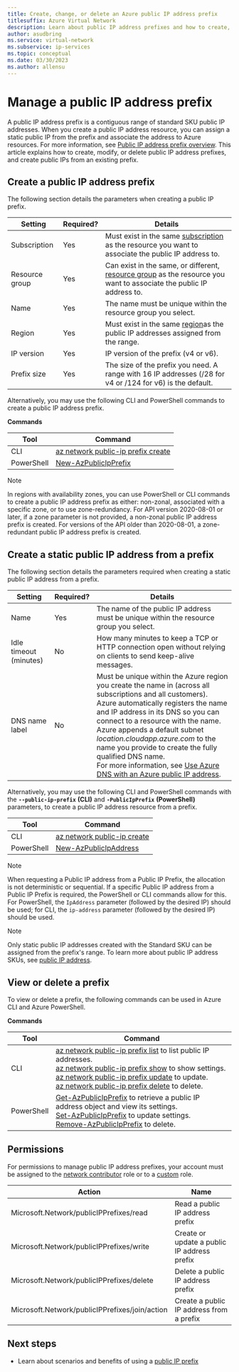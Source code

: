 ```yaml
---
title: Create, change, or delete an Azure public IP address prefix
titlesuffix: Azure Virtual Network
description: Learn about public IP address prefixes and how to create, change, or delete them.
author: asudbring
ms.service: virtual-network
ms.subservice: ip-services
ms.topic: conceptual
ms.date: 03/30/2023
ms.author: allensu
---
```


# Manage a public IP address prefix

A public IP address prefix is a contiguous range of standard SKU public IP addresses.  When you create a public IP address resource, you can assign a static public IP from the prefix and associate the address to Azure resources. For more information, see [Public IP address prefix overview](public-ip-address-prefix.md).  This article explains how to create, modify, or delete public IP address prefixes, and create public IPs from an existing prefix.

## Create a public IP address prefix

The following section details the parameters when creating a public IP prefix.

   | Setting | Required? | Details |
   | --- | --- | --- |
   | Subscription|Yes|Must exist in the same [subscription](../../azure-glossary-cloud-terminology.md?toc=%2fazure%2fvirtual-network%2ftoc.json#subscription) as the resource you want to associate the public IP address to. |
   | Resource group|Yes|Can exist in the same, or different, [resource group](../../azure-glossary-cloud-terminology.md?toc=%2fazure%2fvirtual-network%2ftoc.json#resource-group) as the resource you want to associate the public IP address to. |
   | Name | Yes | The name must be unique within the resource group you select.|
   | Region | Yes | Must exist in the same [region](https://azure.microsoft.com/regions)as the public IP addresses assigned from the range. |
   | IP version | Yes | IP version of the prefix (v4 or v6). |
   | Prefix size | Yes | The size of the prefix you need. A range with 16 IP addresses (/28 for v4 or /124 for v6) is the default. |

Alternatively, you may use the following CLI and PowerShell commands to create a public IP address prefix.

**Commands**

| Tool | Command |
| --- | --- |
| CLI | [az network public-ip prefix create](/cli/azure/network/public-ip/prefix#az-network-public-ip-prefix-create) |
| PowerShell |[New-AzPublicIpPrefix](/powershell/module/az.network/new-azpublicipprefix) |

>[!NOTE]
>In regions with availability zones, you can use PowerShell or CLI commands to create a public IP address prefix as either: non-zonal, associated with a specific zone, or to use zone-redundancy.  For API version 2020-08-01 or later, if a zone parameter is not provided, a non-zonal public IP address prefix is created. For versions of the API older than 2020-08-01, a zone-redundant public IP address prefix is created. 

## Create a static public IP address from a prefix

The following section details the parameters required when creating a static public IP address from a prefix.

   | Setting | Required? | Details |
   | --- | --- | --- |
   | Name | Yes | The name of the public IP address must be unique within the resource group you select. |
   | Idle timeout (minutes)| No| How many minutes to keep a TCP or HTTP connection open without relying on clients to send keep-alive messages. |
   | DNS name label | No | Must be unique within the Azure region you create the name in (across all subscriptions and all customers). </br> Azure automatically registers the name and IP address in its DNS so you can connect to a resource with the name. </br> Azure appends a default subnet *location.cloudapp.azure.com* to the name you provide to create the fully qualified DNS name. </br> For more information, see [Use Azure DNS with an Azure public IP address](../../dns/dns-custom-domain.md?toc=%2fazure%2fvirtual-network%2ftoc.json#public-ip-address). |

Alternatively, you may use the following CLI and PowerShell commands with the **`--public-ip-prefix`** **(CLI)** and **`-PublicIpPrefix`** **(PowerShell)** parameters, to create a public IP address resource from a prefix. 

| Tool | Command |
| --- | --- |
| CLI | [az network public-ip create](/cli/azure/network/public-ip#az-network-public-ip-create) |
| PowerShell | [New-AzPublicIpAddress](/powershell/module/az.network/new-azpublicipaddress) |

>[!NOTE]
>When requesting a Public IP address from a Public IP Prefix, the allocation is not deterministic or sequential. If a specific Public IP address from a Public IP Prefix is required, the PowerShell or CLI commands allow for this.  For PowerShell, the `IpAddress` parameter (followed by the desired IP) should be used; for CLI, the `ip-address` parameter (followed by the desired IP) should be used.

>[!NOTE]
>Only static public IP addresses created with the Standard SKU can be assigned from the prefix's range. To learn more about public IP address SKUs, see [public IP address](public-ip-addresses.md#public-ip-addresses).

## View or delete a prefix

To view or delete a prefix, the following commands can be used in Azure CLI and Azure PowerShell.

**Commands**

| Tool | Command |
| --- | --- |
| CLI | [az network public-ip prefix list](/cli/azure/network/public-ip/prefix#az-network-public-ip-prefix-list) to list public IP addresses. <br> [az network public-ip prefix show](/cli/azure/network/public-ip/prefix#az-network-public-ip-prefix-show) to show settings. <br> [az network public-ip prefix update](/cli/azure/network/public-ip/prefix#az-network-public-ip-prefix-update) to update. <br> [az network public-ip prefix delete](/cli/azure/network/public-ip/prefix#az-network-public-ip-prefix-delete) to delete. |
| PowerShell |[Get-AzPublicIpPrefix](/powershell/module/az.network/get-azpublicipprefix) to retrieve a public IP address object and view its settings. <br> [Set-AzPublicIpPrefix](/powershell/module/az.network/set-azpublicipprefix) to update settings. <br> [Remove-AzPublicIpPrefix](/powershell/module/az.network/remove-azpublicipprefix) to delete. |

## Permissions

For permissions to manage public IP address prefixes, your account must be assigned to the [network contributor](../../role-based-access-control/built-in-roles.md?toc=%2fazure%2fvirtual-network%2ftoc.json#network-contributor) role or to a [custom](../../role-based-access-control/custom-roles.md?toc=%2fazure%2fvirtual-network%2ftoc.json) role. 

| Action                                                            | Name                                                           |
| ---------                                                         | -------------                                                  |
| Microsoft.Network/publicIPPrefixes/read                           | Read a public IP address prefix                                |
| Microsoft.Network/publicIPPrefixes/write                          | Create or update a public IP address prefix                    |
| Microsoft.Network/publicIPPrefixes/delete                         | Delete a public IP address prefix                              |
| Microsoft.Network/publicIPPrefixes/join/action                     | Create a public IP address from a prefix |

## Next steps

- Learn about scenarios and benefits of using a [public IP prefix](public-ip-address-prefix.md)
